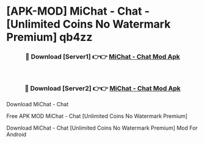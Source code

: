 # [APK-MOD] MiChat - Chat - [Unlimited Coins No Watermark Premium] qb4zz



<div align="center">
<h3>🔴 Download [Server1] 👉👉 <a href="https://momento.my/?title=MiChat_-_Chat">MiChat - Chat Mod Apk</a></h3><br>

<h3>🔴 Download [Server2] 👉👉 <a href="https://momento.my/?title=MiChat_-_Chat">MiChat - Chat Mod Apk</a></h3>
</div>



Download MiChat - Chat 

Free APK MOD MiChat - Chat [Unlimited Coins No Watermark Premium]

Download MiChat - Chat [Unlimited Coins No Watermark Premium] Mod For Android
